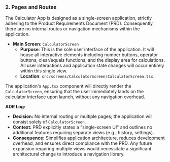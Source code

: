 ### 2. Pages and Routes

The Calculator App is designed as a single-screen application, strictly adhering to the Product Requirements Document (PRD). Consequently, there are no internal routes or navigation mechanisms within the application.

*   **Main Screen**: `CalculatorScreen`
    *   **Purpose**: This is the sole user interface of the application. It will house all interactive elements including number buttons, operator buttons, clear/equals functions, and the display area for calculations. All user interactions and application state changes will occur entirely within this single view.
    *   **Location**: `src/screens/CalculatorScreen/CalculatorScreen.tsx`

The application's `App.tsx` component will directly render the `CalculatorScreen`, ensuring that the user immediately lands on the calculator interface upon launch, without any navigation overhead.

**ADR Log:**

*   **Decision:** No internal routing or multiple pages; the application will consist solely of `CalculatorScreen`.
*   **Context:** PRD explicitly states a "single-screen UI" and outlines no additional features requiring separate views (e.g., history, settings).
*   **Consequence:** Simplifies application architecture, reduces development overhead, and ensures direct compliance with the PRD. Any future expansion requiring multiple views would necessitate a significant architectural change to introduce a navigation library.